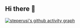 ## Hi there 👋

<!--
**steperusi/steperusi** is a ✨ _special_ ✨ repository because its `README.md` (this file) appears on your GitHub profile.

Here are some ideas to get you started:

- 🔭 I’m currently working on ...
- 🌱 I’m currently learning ...
- 👯 I’m looking to collaborate on ...
- 🤔 I’m looking for help with ...
- 💬 Ask me about ...
- 📫 How to reach me: ...
- 😄 Pronouns: ...
- ⚡ Fun fact: ...
-->

[![steperusi's github activity graph](https://github-readme-activity-graph.vercel.app/graph?username=steperusi&merko)](https://github.com/steperusi/github-readme-activity-graph)
